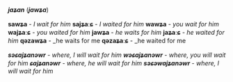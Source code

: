 **_jaʑan_** (**_jawʑa_**)

**sawʑa** - _I wait for him_
**sajʑaːɕ** - _I waited for him_
**wawʑa** - _you wait for him_
**wajʑaːɕ** - _you waited for him_
**jawʑa** - _he waits for him_
**jaʑaːɕ** - _he waited for him_
**qəzawʑa** - _he waits for me
**qəzaʑaːɕ** - _he waited for me

**_səɕajʑanəwr_** - _where, I will wait for him_
**_wəɕajʑanəwr_** - _where, you will wait for him_
**_ɕajʑanəwr_** - _where, he will wait for him_
**_səɕəwajʑanəwr_** - _where, I will wait for him_